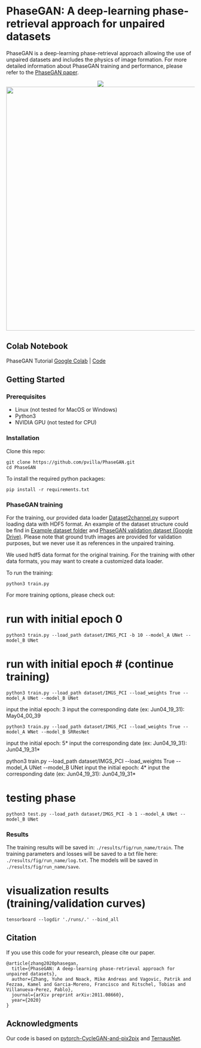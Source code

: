 # PhaseGAN: A deep-learning phase-retrieval approach for unpaired datasets
PhaseGAN is a deep-learning phase-retrieval approach allowing the use of unpaired datasets and includes the physics of image formation. 
For more detailed information about PhaseGAN training and performance, please refer to the [PhaseGAN paper](https://arxiv.org/abs/2011.08660).

<p align="center">
<img src="imgs/Main.png"/>
<img align="center" src="imgs/Cycle.png" width="650"/>
</p>

## Colab Notebook
PhaseGAN Tutorial [Google Colab](https://colab.research.google.com/github/pvilla/PhaseGAN/blob/master/PhaseGAN_Notebook.ipynb) | [Code](https://github.com/pvilla/PhaseGAN/blob/master/PhaseGAN_Notebook.ipynb)

## Getting Started
### Prerequisites

- Linux (not tested for MacOS or Windows)
- Python3
- NVIDIA GPU (not tested for CPU)

### Installation

Clone this repo:

```
git clone https://github.com/pvilla/PhaseGAN.git
cd PhaseGAN
```
To install the required python packages:

```
pip install -r requirements.txt
```

### PhaseGAN training
For the training, our provided data loader [Dataset2channel.py](https://github.com/pvilla/PhaseGAN/blob/master/dataset/Dataset2channel.py) support loading data with HDF5 format. An example of the dataset structure could be find in [Example dataset folder](https://github.com/pvilla/PhaseGAN/tree/master/dataset/example_dataset) and [PhaseGAN validation dataset (Google Drive)](https://drive.google.com/drive/folders/1rKTZYJa54WeG-2TikoXpdRcqTiSQ-Ps5?usp=sharing).
Please note that ground truth images are provided for validation purposes, but we never use it as references in the unpaired training. 

We used hdf5 data format for the original training. For the training with other data formats, you may want to create a customized data loader. 

To run the training:

`python3 train.py`

For more training options, please check out:

# run with initial epoch 0
```
python3 train.py --load_path dataset/IMGS_PCI -b 10 --model_A UNet --model_B UNet
```

# run with initial epoch # (continue training)
```
python3 train.py --load_path dataset/IMGS_PCI --load_weights True --model_A UNet --model_B UNet
```
input the initial epoch: 3
input the corresponding date (ex: Jun04_19_31): May04_00_39
```
python3 train.py --load_path dataset/IMGS_PCI --load_weights True --model_A WNet --model_B SRResNet
```
input the initial epoch: 5*
input the corresponding date (ex: Jun04_19_31): Jun04_19_31*

python3 train.py --load_path dataset/IMGS_PCI --load_weights True --model_A UNet --model_B UNet
input the initial epoch: 4*
input the corresponding date (ex: Jun04_19_31): Jun04_19_31*

# testing phase
```
python3 test.py --load_path dataset/IMGS_PCI -b 1 --model_A UNet --model_B UNet
```

### Results
The training results will be saved in: `./results/fig/run_name/train`.
The training parameters and losses will be saved to a txt file here: `./results/fig/run_name/log.txt`.
The models will be saved in `./results/fig/run_name/save`.

# visualization results (training/validation curves) 
```
tensorboard --logdir './runs/.' --bind_all
```

## Citation
If you use this code for your research, please cite our paper.
```
@article{zhang2020phasegan,
  title={PhaseGAN: A deep-learning phase-retrieval approach for unpaired datasets},
  author={Zhang, Yuhe and Noack, Mike Andreas and Vagovic, Patrik and Fezzaa, Kamel and Garcia-Moreno, Francisco and Ritschel, Tobias and Villanueva-Perez, Pablo},
  journal={arXiv preprint arXiv:2011.08660},
  year={2020}
}
```
## Acknowledgments
Our code is based on [pytorch-CycleGAN-and-pix2pix](https://github.com/junyanz/pytorch-CycleGAN-and-pix2pix) and [TernausNet](https://github.com/ternaus/TernausNet).
